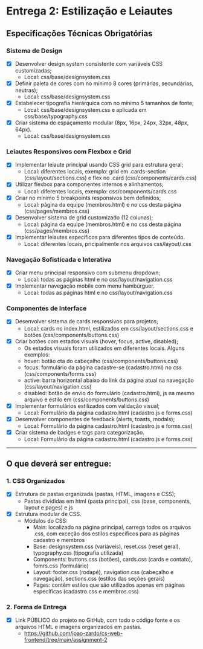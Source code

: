 # Entrega 2: Estilização e Leiautes
## Especificações Técnicas Obrigatórias
### Sistema de Design
* [X] Desenvolver design system consistente com variáveis CSS customizadas;
    * Local: css/base/designsystem.css
* [X] Definir paleta de cores com no mínimo 8 cores (primárias, secundárias, neutras);
    * Local: css/base/designsystem.css
* [X] Estabelecer tipografia hierárquica com no mínimo 5 tamanhos de fonte;
    * Local: css/base/designsystem.css e aplicada em css/base/typography.css
* [X] Criar sistema de espaçamento modular (8px, 16px, 24px, 32px, 48px, 64px).
    * Local: css/base/designsystem.css

### Leiautes Responsivos com Flexbox e Grid
* [X] Implementar leiaute principal usando CSS grid para estrutura geral;
    * Local: diferentes locais, exemplo: grid em .cards-section (css/layout/sections.css) e flex no .card (css/components/cards.css)
* [X] Utilizar flexbox para componentes internos e alinhamentos;
    * Local: diferentes locais, exemplo: css/components/cards.css
* [X] Criar no mínimo 5 breakpoints responsivos bem definidos; 
    * Local: página da equipe (membros.html) e no css desta página (css/pages/membros.css)
* [X] Desenvolver sistema de grid customizado (12 colunas);
    * Local: página da equipe (membros.html) e no css desta página (css/pages/membros.css)
* [X] Implementar leiautes específicos para diferentes tipos de conteúdo.
    * Local: diferentes locais, pricipalmente nos arquivos css/layout/.css

### Navegação Sofisticada e Interativa
* [X] Criar menu principal responsivo com submenu dropdown;
    * Local: todas as páginas html e no css/layout/navigation.css
* [X] Implementar navegação mobile com menu hambúrguer.
    * Local: todas as páginas html e no css/layout/navigation.css

### Componentes de Interface
* [X] Desenvolver sistema de cards responsivos para projetos;
    * Local: cards no index.html, estilizados em css/layout/sections.css e botões (css/components/buttons.css)
* [X] Criar botões com estados visuais (hover, focus, active, disabled);
    * Os estados visuais foram utilizados em diferentes locais. Alguns exemplos:
    * hover: botão cta do cabeçalho (css/components/buttons.css)
    * focus: formulário da página cadastre-se (cadastro.html) no css (css/components/forms.css)
    * active: barra horizontal abaixo do link da página atual na navegação (css/layout/navigation.css)
    * disabled: botão de envio do formulário (cadastro.html), js na mesmo arquivo e estilo em (css/components/buttons.css)
* [X] Implementar formulários estilizados com validação visual;
    * Local: Formulário da página cadastro.html (cadastro.js e forms.css)
* [X] Desenvolver componentes de feedback (alerts, toasts, modals);
    * Local: Formulário da página cadastro.html (cadastro.js e forms.css)
* [X] Criar sistema de badges e tags para categorização.
    * Local: Formulário da página cadastro.html (cadastro.js e forms.css)

---
## O que deverá ser entregue:
### 1. CSS Organizados
* [X] Estrutura de pastas organizada (pastas, HTML, imagens e CSS);
    * Pastas divididas em html (pasta principal), css (base, components, layout e pages) e js
* [X] Estrutura modular de CSS.
    * Módulos do CSS:
        * Main: localizado na página principal, carrega todos os arquivos .css, com exceção dos estilos específicos para as páginas cadastro e membros
        * Base: designsystem.css (variáveis), reset.css (reset geral), typography.css (tipografia utilizada)
        * Components: buttons.css (botões), cards.css (cards e contato), fomrs.css (formulário)
        * Layout: footer.css (rodapé), navigation.css (cabeçalho e navegação), sections.css (estilos das seções gerais)
        * Pages: contêm estilos que são utilizados apenas em páginas específicas (cadastro.css e membros.css)
### 2. Forma de Entrega
* [X] Link PÚBLICO do projeto no GitHub, com todo o código fonte e os arquivos HTML e imagens organizados em pastas.
    * https://github.com/joao-zardo/cs-web-frontend/tree/main/assignment-2